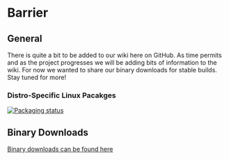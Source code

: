 # Barrier

## General

There is quite a bit to be added to our wiki here on GitHub. As time permits and as the project progresses we will be adding bits of information to the wiki. For now we wanted to share our binary downloads for stable builds. Stay tuned for more!
### Distro-Specific Linux Pacakges

[![Packaging status](https://repology.org/badge/vertical-allrepos/barrier.svg)](https://repology.org/project/barrier/versions)

## Binary Downloads

[Binary downloads can be found here](https://github.com/debauchee/barrier/releases/tag/v2.3.1)

